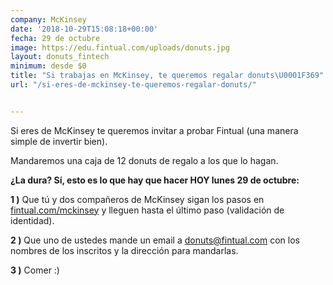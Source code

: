 ```yaml
---
company: McKinsey
date: '2018-10-29T15:08:18+00:00'
fecha: 29 de octubre
image: https://edu.fintual.com/uploads/donuts.jpg
layout: donuts_fintech
minimum: desde $0
title: "Si trabajas en McKinsey, te queremos regalar donuts\U0001F369"
url: "/si-eres-de-mckinsey-te-queremos-regalar-donuts/"


---
```

Si eres de McKinsey te queremos invitar a probar Fintual (una manera simple de invertir bien).

Mandaremos una caja de 12 donuts de regalo a los que lo hagan.

**¿La dura? Sí, esto es lo que hay que hacer HOY lunes 29 de octubre:**

**1 )** Que tú y dos compañeros de McKinsey sigan los pasos en [fintual.com/mckinsey](www.fintual.com/mckinsey) y lleguen hasta el último paso (validación de identidad).

**2 )** Que uno de ustedes mande un email a donuts@fintual.com con los nombres de los inscritos y la dirección para mandarlas.

**3 )** Comer :)